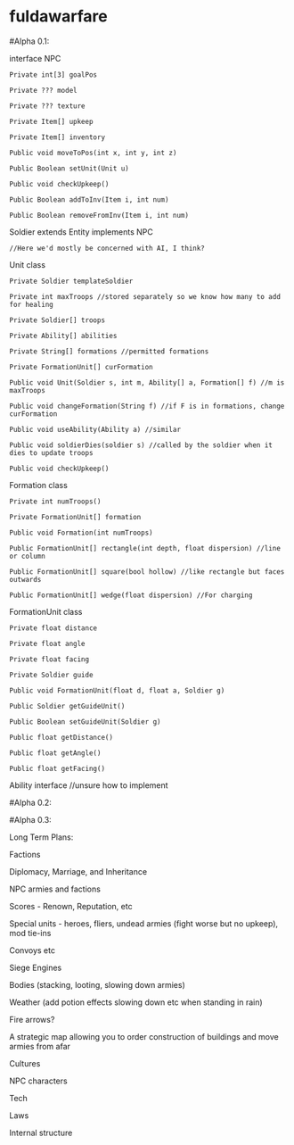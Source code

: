 # fuldawarfare

#Alpha 0.1:

interface NPC

	Private int[3] goalPos
	
	Private ??? model
	
	Private ??? texture
	
	Private Item[] upkeep
	
	Private Item[] inventory

	Public void moveToPos(int x, int y, int z)
	
	Public Boolean setUnit(Unit u)
	
	Public void checkUpkeep()
	
	Public Boolean addToInv(Item i, int num)
	
	Public Boolean removeFromInv(Item i, int num)
	
	

Soldier extends Entity implements NPC

	//Here we'd mostly be concerned with AI, I think?

Unit class

	Private Soldier templateSoldier
	
	Private int maxTroops //stored separately so we know how many to add for healing
	
	Private Soldier[] troops
	
	Private Ability[] abilities
	
	Private String[] formations //permitted formations
	
	Private FormationUnit[] curFormation

	Public void Unit(Soldier s, int m, Ability[] a, Formation[] f) //m is maxTroops
	
	Public void changeFormation(String f) //if F is in formations, change curFormation
	
	Public void useAbility(Ability a) //similar
	
	Public void soldierDies(soldier s) //called by the soldier when it dies to update troops
	
	Public void checkUpkeep()
	
Formation class

	Private int numTroops()
	
	Private FormationUnit[] formation

	Public void Formation(int numTroops)

	Public FormationUnit[] rectangle(int depth, float dispersion) //line or column
	
	Public FormationUnit[] square(bool hollow) //like rectangle but faces outwards
	
	Public FormationUnit[] wedge(float dispersion) //For charging

FormationUnit class

	Private float distance
	
	Private float angle
	
	Private float facing
	
	Private Soldier guide

	Public void FormationUnit(float d, float a, Soldier g)
	
	Public Soldier getGuideUnit()
	
	Public Boolean setGuideUnit(Soldier g)
	
	Public float getDistance()
	
	Public float getAngle()
	
	Public float getFacing()
	

Ability interface //unsure how to implement

#Alpha 0.2:

#Alpha 0.3:


Long Term Plans:

Factions 

Diplomacy, Marriage, and Inheritance

NPC armies and factions

Scores - Renown, Reputation, etc

Special units - heroes, fliers, undead armies (fight worse but no upkeep), mod tie-ins

Convoys etc

Siege Engines

Bodies (stacking, looting, slowing down armies)

Weather (add potion effects slowing down etc when standing in rain)

Fire arrows?

A strategic map allowing you to order construction of buildings and move armies from afar

Cultures

NPC characters

Tech

Laws

Internal structure


